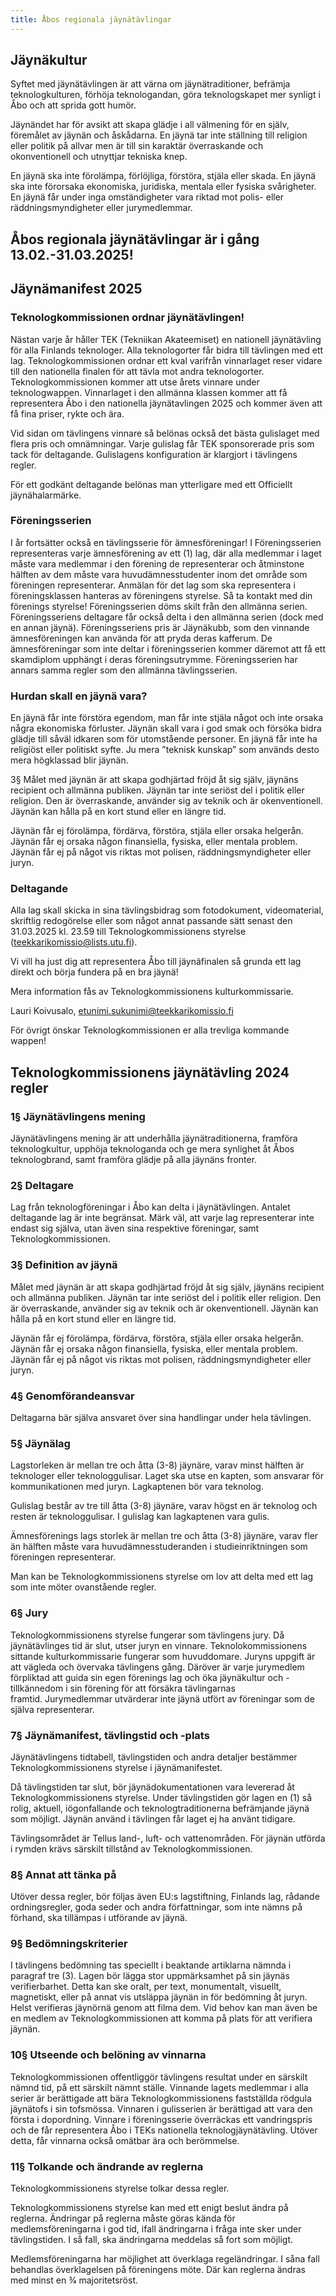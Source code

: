 ```yaml
---
title: Åbos regionala jäynätävlingar
---
```

## Jäynäkultur

Syftet med jäynätävlingen är att värna om jäynätraditioner, befrämja teknologkulturen, förhöja teknologandan, göra teknologskapet mer synligt i Åbo och att sprida gott humör.

Jäynändet har för avsikt att skapa glädje i all välmening för en själv, föremålet av jäynän och åskådarna. En jäynä tar inte ställning till religion eller politik på allvar men är till sin karaktär överraskande och okonventionell och utnyttjar tekniska knep.

En jäynä ska inte förolämpa, förlöjliga, förstöra, stjäla eller skada. En jäynä ska inte förorsaka ekonomiska, juridiska, mentala eller fysiska svårigheter. En jäynä får under inga omständigheter vara riktad mot polis- eller räddningsmyndigheter eller jurymedlemmar.

## Åbos regionala jäynätävlingar är i gång 13.02.-31.03.2025!

## Jäynämanifest 2025

### Teknologkommissionen ordnar jäynätävlingen!

Nästan varje år håller TEK (Tekniikan Akateemiset) en nationell jäynätävling för alla Finlands teknologer. Alla teknologorter får bidra till tävlingen med ett lag. Teknologkommissionen ordnar ett kval varifrån vinnarlaget reser vidare till den nationella finalen för att tävla mot andra teknologorter. Teknologkommissionen kommer att utse årets vinnare under teknologwappen. Vinnarlaget i den allmänna klassen kommer att få representera Åbo i den nationella jäynätavlingen 2025 och kommer även att få fina priser, rykte och ära.

Vid sidan om tävlingens vinnare så belönas också det bästa gulislaget med flera pris och omnämningar. Varje gulislag får TEK sponsorerade pris som tack för deltagande. Gulislagens konfiguration är klargjort i tävlingens regler.

För ett godkänt deltagande belönas man ytterligare med ett Officiellt jäynähalarmärke.

### Föreningsserien

I år fortsätter också en tävlingsserie för ämnesföreningar! I Föreningsserien representeras varje ämnesförening av ett (1) lag, där alla medlemmar i laget måste vara medlemmar i den förening de representerar och åtminstone hälften av dem måste vara huvudämnesstudenter inom det område som föreningen representerar. Anmälan för det lag som ska representera i föreningsklassen hanteras av föreningens styrelse. Så ta kontakt med din förenings styrelse! Föreningsserien döms skilt från den allmänna serien. Föreningsseriens deltagare får också delta i den allmänna serien (dock med en annan jäynä). Föreningsseriens pris är Jäynäkubb, som den vinnande ämnesföreningen kan använda för att pryda deras kafferum. De ämnesföreningar som inte deltar i föreningsserien kommer däremot att få ett skamdiplom upphängt i deras föreningsutrymme. Föreningsserien har annars samma regler som den allmänna tävlingsserien.

### Hurdan skall en jäynä vara?

En jäynä får inte förstöra egendom, man får inte stjäla något och inte orsaka några ekonomiska förluster. Jäynän skall vara i god smak och försöka bidra glädje till såväl idkaren som för utomstående personer. En jäynä får inte ha religiöst eller politiskt syfte. Ju mera ”teknisk kunskap” som används desto mera högklassad blir jäynän.

3§ Målet med jäynän är att skapa godhjärtad fröjd åt sig själv, jäynäns recipient och allmänna publiken. Jäynän tar inte seriöst del i politik eller religion. Den är överraskande, använder sig av teknik och är okenventionell. Jäynän kan hålla på en kort stund eller en längre tid.

Jäynän får ej förolämpa, fördärva, förstöra, stjäla eller orsaka helgerån. Jäynän får ej orsaka någon finansiella, fysiska, eller mentala problem. Jäynän får ej på något vis riktas mot polisen, räddningsmyndigheter eller juryn.

### Deltagande

Alla lag skall skicka in sina tävlingsbidrag som fotodokument, videomaterial, skriftlig redogörelse eller som något annat passande sätt senast den 31.03.2025 kl. 23.59 till Teknologkommissionens styrelse (teekkarikomissio@lists.utu.fi).

Vi vill ha just dig att representera Åbo till jäynäfinalen så grunda ett lag direkt och börja fundera på en bra jäynä!

Mera information fås av Teknologkommissionens kulturkommissarie.

Lauri Koivusalo, etunimi.sukunimi@teekkarikomissio.fi

För övrigt önskar Teknologkommissionen er alla trevliga kommande wappen!

## Teknologkommissionens jäynätävling 2024 regler

### 1§ Jäynätävlingens mening

Jäynätävlingens mening är att underhålla jäynätraditionerna, framföra teknologkultur, upphöja teknologanda och ge mera synlighet åt Åbos teknologbrand, samt framföra glädje på alla jäynäns fronter.

### 2§ Deltagare

Lag från teknologföreningar i Åbo kan delta i jäynätävlingen. Antalet deltagande lag är inte begränsat. Märk väl, att varje lag representerar inte endast sig själva, utan även sina respektive föreningar, samt Teknologkommissionen.

### 3§ Definition av jäynä

Målet med jäynän är att skapa godhjärtad fröjd åt sig själv, jäynäns recipient och allmänna publiken. Jäynän tar inte seriöst del i politik eller religion. Den är överraskande, använder sig av teknik och är okenventionell. Jäynän kan hålla på en kort stund eller en längre tid.

Jäynän får ej förolämpa, fördärva, förstöra, stjäla eller orsaka helgerån. Jäynän får ej orsaka någon finansiella, fysiska, eller mentala problem. Jäynän får ej på något vis riktas mot polisen, räddningsmyndigheter eller juryn.

### 4§ Genomförandeansvar

Deltagarna bär själva ansvaret över sina handlingar under hela tävlingen.

### 5§ Jäynälag

Lagstorleken är mellan tre och åtta (3-8) jäynäre, varav minst hälften är teknologer eller teknologgulisar. Laget ska utse en kapten, som ansvarar för kommunikationen med juryn. Lagkaptenen bör vara teknolog.

Gulislag består av tre till åtta (3-8) jäynäre, varav högst en är teknolog och resten är teknologgulisar. I gulislag kan lagkaptenen vara gulis.

Ämnesförenings lags storlek är mellan tre och åtta (3-8) jäynäre, varav fler än hälften måste vara huvudämnesstuderanden i studieinriktningen som föreningen representerar.

Man kan be Teknologkommissionens styrelse om lov att delta med ett lag som inte möter ovanstående regler.

### 6§ Jury

Teknologkommissionens styrelse fungerar som tävlingens jury. Då jäynätävlinges tid är slut, utser juryn en vinnare. Teknolokommissionens sittande kulturkommissarie fungerar som huvuddomare. Juryns uppgift är att vägleda och övervaka tävlingens gång. Däröver är varje jurymedlem förpliktad att guida sin egen förenings lag och öka jäynäkultur och - tillkännedom i sin förening för att försäkra tävlingarnas framtid. Jurymedlemmar utvärderar inte jäynä utfört av föreningar som de själva representerar. 

### 7§ Jäynämanifest, tävlingstid och -plats

Jäynätävlingens tidtabell, tävlingstiden och andra detaljer bestämmer Teknologkommissionens styrelse i jäynämanifestet.

Då tävlingstiden tar slut, bör jäynädokumentationen vara levererad åt Teknologkommissionens styrelse. Under tävlingstiden gör lagen en (1) så rolig, aktuell, iögonfallande och teknologtraditionerna befrämjande jäynä som möjligt. Jäynän använd i tävlingen får laget ej ha använt tidigare.

Tävlingsområdet är Tellus land-, luft- och vattenområden. För jäynän utförda i rymden krävs särskilt tillstånd av Teknologkommissionen.

### 8§ Annat att tänka på


Utöver dessa regler, bör följas även EU:s lagstiftning, Finlands lag, rådande ordningsregler, goda seder och andra författningar, som inte nämns på förhand, ska tillämpas i utförande av jäynä.

### 9§ Bedömningskriterier

I tävlingens bedömning tas speciellt i beaktande artiklarna nämnda i paragraf tre (3). Lagen bör lägga stor uppmärksamhet på sin jäynäs verifierbarhet. Detta kan ske oralt, per text, monumentalt, visuellt, magnetiskt, eller på annat vis utsläppa jäynän in för bedömning åt juryn. Helst verifieras jäynörnä genom att filma dem. Vid behov kan man även be en medlem av Teknologkommissionen att komma på plats för att verifiera jäynän.

### 10§ Utseende och belöning av vinnarna

Teknologkommissionen offentliggör tävlingens resultat under en särskilt nämnd tid, på ett särskilt nämnt ställe. Vinnande lagets medlemmar i alla serier är berättigade att bära Teknologkommissionens fastställda rödgula jäynätofs i sin tofsmössa. Vinnaren i gulisserien är berättigad att vara den första i dopordning. Vinnare i föreningsserie överräckas ett vandringspris och de får representera Åbo i TEKs nationella teknologjäynätävling. Utöver detta, får vinnarna också omätbar ära och berömmelse.

### 11§ Tolkande och ändrande av reglerna

Teknologkommissionens styrelse tolkar dessa regler.

Teknologkommissionens styrelse kan med ett enigt beslut ändra på reglerna. Ändringar på reglerna måste göras kända för medlemsföreningarna i god tid, ifall ändringarna i fråga inte sker under tävlingstiden. I så fall, ska ändringarna meddelas så fort som möjligt.

Medlemsföreningarna har möjlighet att överklaga regeländringar. I såna fall behandlas överklagelsen på föreningens möte. Där kan reglerna ändras med minst en 3⁄4 majoritetsröst.
